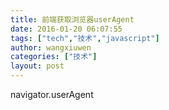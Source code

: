 ```yaml
---
title: 前端获取浏览器userAgent
date: 2016-01-20 06:07:55
tags: ["tech","技术","javascript"]
author: wangxiuwen
categories: ["技术"]
layout: post
---
```





navigator.userAgent

